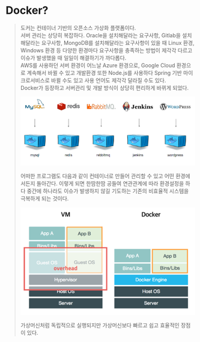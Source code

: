 # Docker?
> 도커는 컨테이너 기반의 오픈소스 가상화 플랫폼이다.   
> 서버 관리는 상당히 복잡하다. Oracle을 설치해달라는 요구사항, Gitlab을 설치해달라는 요구사항, MongoDB를 설치해달라는 요구사항이 있을 때 Linux 환경, Windows 환경 등 다양한 환경마다 요구사항을 충족하는 방법이 제각각 다르고 이슈가 발생했을 때 일일이 해결하기가 까다롭다.    
> AWS를 사용하던 서버 환경이 어느날 Azure 환경으로, Google Cloud 환경으로 계속해서 바뀔 수 있고 개발환경 또한 Node.js를 사용하다 Spring 기반 마이크로서비스로 바뀔 수도 있고 사용 언어도 제각각 달라질 수도 있다.   
> Docker가 등장하고 서버관리 및 개발 방식이 상당히 편리하게 바뀌게 되었다.
>   
> <img src="./images/1.png">
> 
> 어떠한 프로그램도 다음과 같이 컨테이너로 만들어 관리할 수 있고 어떤 환경에서든지 돌아간다. 이렇게 되면 한땀한땀 공들여 연관관계에 따라 환경설정을 하다 중간에 하나라도 이슈가 발생하지 않길 기도하는 기존의 비효율적 시스템을 극복하게 되는 것이다.   
>
> <img src="./images/2.png">
> 
> 가상머신처럼 독립적으로 실행되지만 가상머신보다 빠르고 쉽고 효율적인 장점이 있다.